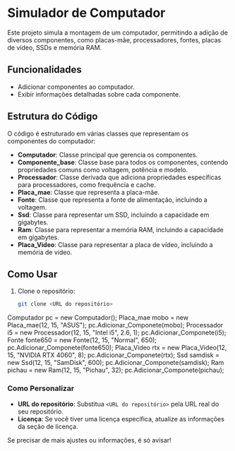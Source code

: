 # Simulador de Computador

Este projeto simula a montagem de um computador, permitindo a adição de diversos componentes, como placas-mãe, processadores, fontes, placas de vídeo, SSDs e memória RAM.

## Funcionalidades

- Adicionar componentes ao computador.
- Exibir informações detalhadas sobre cada componente.

## Estrutura do Código

O código é estruturado em várias classes que representam os componentes do computador:

- **Computador**: Classe principal que gerencia os componentes.
- **Componente_base**: Classe base para todos os componentes, contendo propriedades comuns como voltagem, potência e modelo.
- **Processador**: Classe derivada que adiciona propriedades específicas para processadores, como frequência e cache.
- **Placa_mae**: Classe que representa a placa-mãe.
- **Fonte**: Classe que representa a fonte de alimentação, incluindo a voltagem.
- **Ssd**: Classe para representar um SSD, incluindo a capacidade em gigabytes.
- **Ram**: Classe para representar a memória RAM, incluindo a capacidade em gigabytes.
- **Placa_Video**: Classe para representar a placa de vídeo, incluindo a memória de vídeo.

## Como Usar

1. Clone o repositório:
   ```bash
   git clone <URL do repositório>

Computador pc = new Computador();
Placa_mae mobo = new Placa_mae(12, 15, "ASUS");
pc.Adicionar_Componete(mobo);
Processador i5 = new Processador(12, 15, "Intel i5", 2.6, 1);
pc.Adicionar_Componete(i5);
Fonte fonte650 = new Fonte(12, 15, "Normal", 650);
pc.Adicionar_Componete(fonte650);
Placa_Video rtx = new Placa_Video(12, 15, "NVIDIA RTX 4060", 8);
pc.Adicionar_Componete(rtx);
Ssd samdisk = new Ssd(12, 15, "SamDisk", 600);
pc.Adicionar_Componete(samdisk);
Ram pichau = new Ram(12, 15, "Pichau", 32);
pc.Adicionar_Componete(pichau);

### Como Personalizar

- **URL do repositório**: Substitua `<URL do repositório>` pela URL real do seu repositório.
- **Licença**: Se você tiver uma licença específica, atualize as informações da seção de licença.

Se precisar de mais ajustes ou informações, é só avisar!
